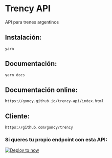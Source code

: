 # Trency API
API para trenes argentinos

## Instalación:
```yarn```

## Documentación:
```yarn docs```

## Documentación online:
```https://goncy.github.io/trency-api/index.html```

## Cliente:
```https://github.com/goncy/trency```

### Si queres tu propio endpoint con esta API:
[![Deploy to now](https://deploy.now.sh/static/button.svg)](https://deploy.now.sh/?repo=https://github.com/goncy/trency-api)

